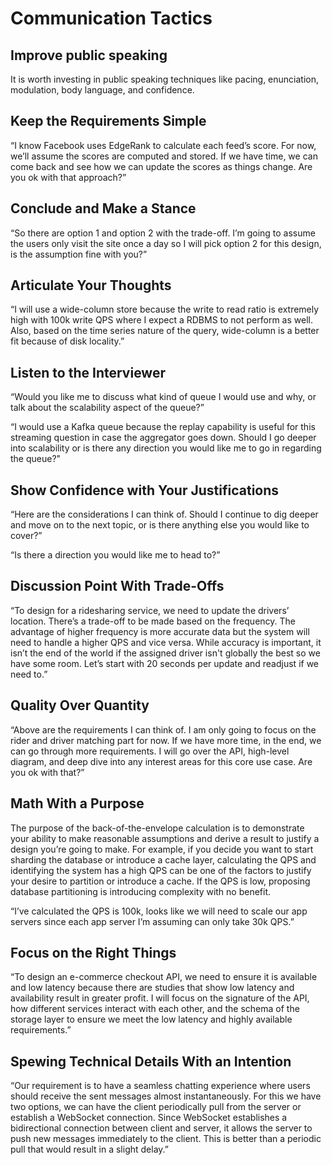 # Communication Tactics

## Improve public speaking
It is worth investing in public speaking techniques like
pacing, enunciation, modulation, body language, and confidence. 

## Keep the Requirements Simple
“I know Facebook uses EdgeRank to calculate each feed’s score. For now,
we’ll assume the scores are computed and stored. If we have time, we can
come back and see how we can update the scores as things change. Are you ok
with that approach?”

## Conclude and Make a Stance
“So there are option 1 and option 2 with the trade-off. I’m going to assume the
users only visit the site once a day so I will pick option 2 for this design, is the
assumption fine with you?”

## Articulate Your Thoughts
“I will use a wide-column store because the write to read ratio is extremely
high with 100k write QPS where I expect a RDBMS to not perform as well.
Also, based on the time series nature of the query, wide-column is a better fit
because of disk locality.”

## Listen to the Interviewer
“Would you like me to discuss what kind of queue I would use and why, or talk
about the scalability aspect of the queue?”

“I would use a Kafka queue because the replay capability is useful for this
streaming question in case the aggregator goes down. Should I go deeper into
scalability or is there any direction you would like me to go in regarding the
queue?"

## Show Confidence with Your Justifications
“Here are the
considerations I can think of. Should I continue to dig deeper and move on to the
next topic, or is there anything else you would like to cover?”

“Is there a direction you
would like me to head to?”

## Discussion Point With Trade-Offs
“To design for a ridesharing service, we need to update the drivers’ location.
There’s a trade-off to be made based on the frequency. The advantage of higher
frequency is more accurate data but the system will need to handle a higher
QPS and vice versa. While accuracy is important, it isn’t the end of the world
if the assigned driver isn't globally the best so we have some room. Let’s start
with 20 seconds per update and readjust if we need to.”

## Quality Over Quantity
“Above are the requirements I can think of. I am only going to focus on the
rider and driver matching part for now. If we have more time, in the end, we
can go through more requirements. I will go over the API, high-level diagram,
and deep dive into any interest areas for this core use case. Are you ok with
that?”

## Math With a Purpose
The purpose of the back-of-the-envelope calculation is to demonstrate your
ability to make reasonable assumptions and derive a result to justify a design
you’re going to make. For example, if you decide you want to start sharding the
database or introduce a cache layer, calculating the QPS and identifying the
system has a high QPS can be one of the factors to justify your desire to partition
or introduce a cache. If the QPS is low, proposing database partitioning is
introducing complexity with no benefit.

“I’ve calculated the QPS is 100k, looks like we will need to scale our app
servers since each app server I’m assuming can only take 30k QPS.”

## Focus on the Right Things
“To design an e-commerce checkout API, we need to ensure it is available and
low latency because there are studies that show low latency and availability
result in greater profit. I will focus on the signature of the API, how different
services interact with each other, and the schema of the storage layer to ensure
we meet the low latency and highly available requirements.”

## Spewing Technical Details With an Intention
“Our requirement is to have a seamless chatting experience where users should
receive the sent messages almost instantaneously. For this we have two
options, we can have the client periodically pull from the server or establish a
WebSocket connection. Since WebSocket establishes a bidirectional
connection between client and server, it allows the server to push new
messages immediately to the client. This is better than a periodic pull that
would result in a slight delay.”